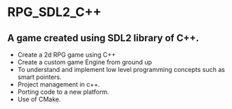 <h1> RPG_SDL2_C++ </h1>

<h2> A game created using SDL2 library of C++. </h2>

- Create a 2d RPG game using C++
- Create a custom game Engine from ground up
- To understand and implement low level programming concepts such as smart pointers. 
- Project management in c++. 
- Porting code to a new platform. 
- Use of CMake.
